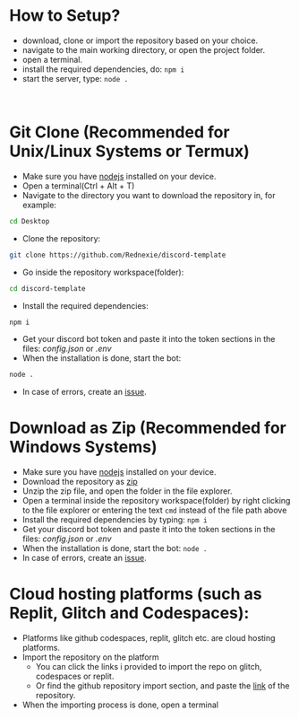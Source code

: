 # How to Setup?
- download, clone or import the repository based on your choice.
- navigate to the main working directory, or open the project folder.
- open a terminal.
- install the required dependencies, do: `npm i`
- start the server, type: `node .`

<br>



# Git Clone (Recommended for Unix/Linux Systems or Termux)
- Make sure you have [nodejs](https://nodejs.org) installed on your device.
- Open a terminal(Ctrl + Alt + T)
- Navigate to the directory you want to download the repository in, for example:
```sh
cd Desktop
```
- Clone the repository:
```sh
git clone https://github.com/Rednexie/discord-template
```
- Go inside the repository workspace(folder):
```sh
cd discord-template
```
- Install the required dependencies:
```sh
npm i
```
- Get your discord bot token and paste it into the token sections in the files: *config.json* or *.env* 
- When the installation is done, start the bot:
```sh
node .
```
- In case of errors, create an [issue](https://github.com/Rednexie/discord-template/issues).
# Download as Zip (Recommended for Windows Systems)
- Make sure you have [nodejs](https://nodejs.org) installed on your device.
- Download the repository as [zip](https://github.com/Rednexie/discord-template/archive/refs/heads/main.zip)
- Unzip the zip file, and open the folder in the file explorer.
- Open a terminal inside the repository workspace(folder) by right clicking to the file explorer or entering the text `cmd` instead of the file path above
- Install the required dependencies by typing: `npm i`
- Get your discord bot token and paste it into the token sections in the files: *config.json* or *.env*
- When the installation is done, start the bot: `node .`
- In case of errors, create an [issue](https://github.com/Rednexie/discord-template/issues).
# Cloud hosting platforms (such as Replit, Glitch and Codespaces):
- Platforms like github codespaces, replit, glitch etc. are cloud hosting platforms.
- Import the repository on the platform
   - You can click the links i provided to import the repo on glitch, codespaces or replit.
   - Or find the github repository import section, and paste the [link](https://github.com/Rednexie/discord-template) of the repository.
- When the importing process is done, open a terminal
